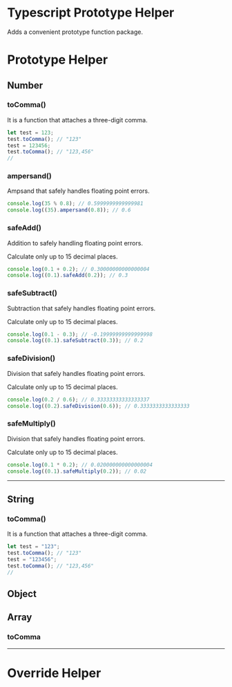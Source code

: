 # Typescript Prototype Helper

Adds a convenient prototype function package.

# Prototype Helper

## Number

### toComma()

It is a function that attaches a three-digit comma.

```ts
let test = 123;
test.toComma(); // "123"
test = 123456;
test.toComma(); // "123,456"
//
```

### ampersand()

Ampsand that safely handles floating point errors.

```ts
console.log(35 % 0.8); // 0.5999999999999981
console.log((35).ampersand(0.8)); // 0.6
```

### safeAdd()

Addition to safely handling floating point errors.

Calculate only up to 15 decimal places.

```ts
console.log(0.1 + 0.2); // 0.30000000000000004
console.log((0.1).safeAdd(0.2)); // 0.3
```

### safeSubtract()

Subtraction that safely handles floating point errors.

Calculate only up to 15 decimal places.

```ts
console.log(0.1 - 0.3); // -0.19999999999999998
console.log((0.1).safeSubtract(0.3)); // 0.2
```

### safeDivision()

Division that safely handles floating point errors.

Calculate only up to 15 decimal places.

```ts
console.log(0.2 / 0.6); // 0.33333333333333337
console.log((0.2).safeDivision(0.6)); // 0.3333333333333333
```

### safeMultiply()

Division that safely handles floating point errors.

Calculate only up to 15 decimal places.

```ts
console.log(0.1 * 0.2); // 0.020000000000000004
console.log((0.1).safeMultiply(0.2)); // 0.02
```

---

## String

### toComma()

It is a function that attaches a three-digit comma.

```ts
let test = "123";
test.toComma(); // "123"
test = "123456";
test.toComma(); // "123,456"
//
```

## Object

## Array

### toComma

---

# Override Helper
